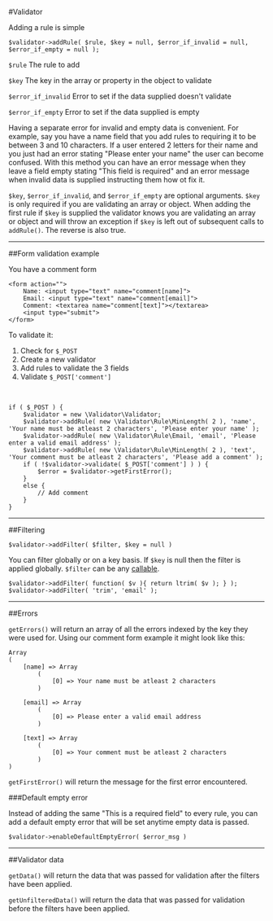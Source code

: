 #Validator

Adding a rule is simple

    $validator->addRule( $rule, $key = null, $error_if_invalid = null, $error_if_empty = null );
 
`$rule` The rule to add

`$key` The key in the array or property in the object to validate  

`$error_if_invalid` Error to set if the data supplied doesn't validate

`$error_if_empty` Error to set if the data supplied is empty

Having a separate error for invalid and empty data is convenient. For example, say you have a name field that you add rules to requiring it to be between 3 and 10 characters.  If a user entered 2 letters for their name and you just had an error stating "Please enter your name" the user can become confused. With this method you can have an error message when they leave a field empty stating "This field is required" and an error message when invalid data is supplied instructing them how ot fix it.

`$key`, `$error_if_invalid`, and `$error_if_empty` are optional arguments.  `$key` is only required if you are validating an array or object. When adding the first rule if `$key` is supplied the validator knows you are validating an array or object and will throw an exception if `$key` is left out of subsequent calls to `addRule()`. The reverse is also true.

---

##Form validation example

You have a comment form

    <form action="">
        Name: <input type="text" name="comment[name]">
        Email: <input type="text" name="comment[email]">
        Comment: <textarea name="comment[text]"></textarea>
        <input type="submit">
    </form>

To validate it:

1. Check for `$_POST`
2. Create a new validator
3. Add rules to validate the 3 fields
4. Validate `$_POST['comment']`

<br>

    if ( $_POST ) {
        $validator = new \Validator\Validator;
        $validator->addRule( new \Validator\Rule\MinLength( 2 ), 'name', 'Your name must be atleast 2 characters', 'Please enter your name' );
        $validator->addRule( new \Validator\Rule\Email, 'email', 'Please enter a valid email address' );
        $validator->addRule( new \Validator\Rule\MinLength( 2 ), 'text', 'Your comment must be atleast 2 characters', 'Please add a comment' );
        if ( !$validator->validate( $_POST['comment'] ) ) {
            $error = $validator->getFirstError();
        }
        else {
            // Add comment
        }
    }
---

##Filtering

    $validator->addFilter( $filter, $key = null )

You can filter globally or on a key basis. If `$key` is null then the filter is applied globally. `$filter` can be any [callable](http://php.net/manual/en/language.types.callable.php).


    $validator->addFilter( function( $v ){ return ltrim( $v ); } );
    $validator->addFilter( 'trim', 'email' );

---
##Errors

`getErrors()` will return an array of all the errors indexed by the key they were used for. Using our comment form example it might look like this:

    Array
    (
        [name] => Array
            (
                [0] => Your name must be atleast 2 characters
            )
    
        [email] => Array
            (
                [0] => Please enter a valid email address
            )
    
        [text] => Array
            (
                [0] => Your comment must be atleast 2 characters
            )
    )

`getFirstError()` will return the message for the first error encountered.

###Default empty error

Instead of adding the same "This is a required field" to every rule, you can add a default empty error that will be set anytime empty data is passed.

    $validator->enableDefaultEmptyError( $error_msg )

---

##Validator data

`getData()` will return the data that was passed for validation after the filters have been applied.

`getUnfilteredData()` will return the data that was passed for validation before the filters have been applied.